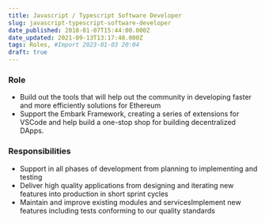 ```yaml
---
title: Javascript / Typescript Software Developer
slug: javascript-typescript-software-developer
date_published: 2018-01-07T15:44:00.000Z
date_updated: 2021-09-13T13:17:48.000Z
tags: Roles, #Import 2023-01-03 20:04
draft: true
---
```


### Role

- Build out the tools that will help out the community in developing faster and more efficiently solutions for Ethereum
- Support the Embark Framework, creating a series of extensions for VSCode and help build a one-stop shop for building decentralized DApps.

### Responsibilities

- Support in all phases of development from planning to implementing and testing
- Deliver high quality applications from designing and iterating new features into production in short sprint cycles
- Maintain and improve existing modules and servicesImplement new features including tests conforming to our quality standards
